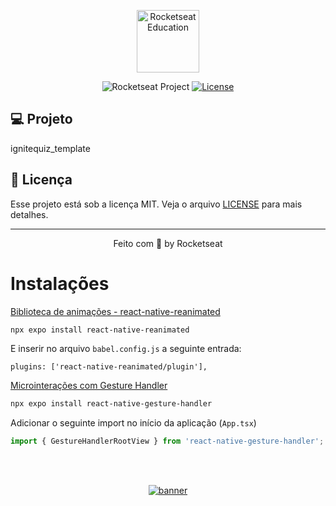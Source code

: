 <p align="center">
  <img alt="Rocketseat Education" src="https://avatars.githubusercontent.com/u/69590972?s=200&v=4" width="100px" />
</p>

<p align="center">
  <img src="https://img.shields.io/static/v1?label=Rocketseat&message=Education&color=8257e5&labelColor=202024" alt="Rocketseat Project" />
  <a href="LICENSE"><img  src="https://img.shields.io/static/v1?label=License&message=MIT&color=8257e5&labelColor=202024" alt="License"></a>
</p>


## 💻 Projeto

ignitequiz_template

## 📝 Licença

Esse projeto está sob a licença MIT. Veja o arquivo [LICENSE](LICENSE) para mais detalhes.

---

<p align="center">
  Feito com 💜 by Rocketseat
</p>


<!--START_SECTION:aulas-->

# Instalações

[Biblioteca de animações - react-native-reanimated](https://docs.expo.dev/versions/latest/sdk/reanimated/)
```bash
npx expo install react-native-reanimated
```

E inserir no arquivo `babel.config.js` a seguinte entrada:

`plugins: ['react-native-reanimated/plugin'],`




[Microinterações com Gesture Handler](https://docs.swmansion.com/react-native-gesture-handler/docs/installation)

```bash
npx expo install react-native-gesture-handler
```


Adicionar o seguinte import no início da aplicação (`App.tsx`)
```javascript
import { GestureHandlerRootView } from 'react-native-gesture-handler';
```


<!--END_SECTION:aulas-->


<!--START_SECTION:footer-->

<br />
<br />

<p align="center">
  <a href="https://discord.gg/rocketseat" target="_blank">
    <img align="center" src="https://storage.googleapis.com/golden-wind/comunidade/rodape.svg" alt="banner"/>
  </a>
</p>

<!--END_SECTION:footer-->




